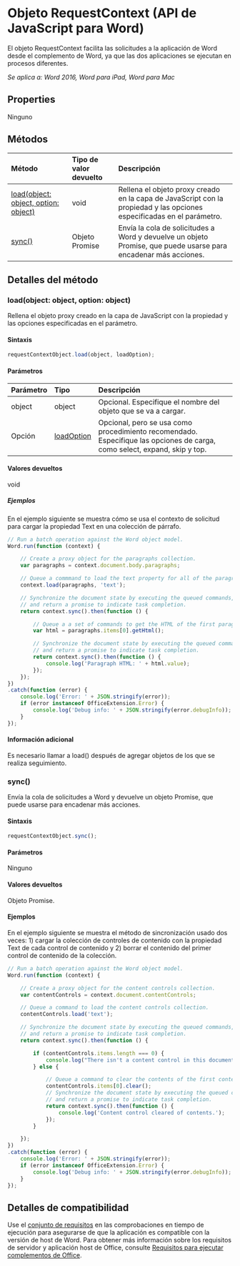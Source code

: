 # Objeto RequestContext (API de JavaScript para Word)

El objeto RequestContext facilita las solicitudes a la aplicación de Word desde el complemento de Word, ya que las dos aplicaciones se ejecutan en procesos diferentes.

_Se aplica a: Word 2016, Word para iPad, Word para Mac_

## Properties
Ninguno

## Métodos

| Método         | Tipo de valor devuelto    |Descripción|
|:---------------|:--------|:----------|
|[load(object: object, option: object)](#loadobject-object-option-object)  |void     |Rellena el objeto proxy creado en la capa de JavaScript con la propiedad y las opciones especificadas en el parámetro.|
|[sync()](#sync)  |Objeto Promise |Envía la cola de solicitudes a Word y devuelve un objeto Promise, que puede usarse para encadenar más acciones.|

## Detalles del método

### load(object: object, option: object)
Rellena el objeto proxy creado en la capa de JavaScript con la propiedad y las opciones especificadas en el parámetro.

#### Sintaxis
```js
requestContextObject.load(object, loadOption);
```

#### Parámetros
| Parámetro       | Tipo    |Descripción|
|:----------------|:--------|:----------|
|object|object|Opcional. Especifique el nombre del objeto que se va a cargar.|
|Opción|[loadOption](loadoption.md)|Opcional, pero se usa como procedimiento recomendado. Especifique las opciones de carga, como select, expand, skip y top. |

#### Valores devueltos
void

##### Ejemplos

En el ejemplo siguiente se muestra cómo se usa el contexto de solicitud para cargar la propiedad Text en una colección de párrafo.

```js
// Run a batch operation against the Word object model.
Word.run(function (context) {

    // Create a proxy object for the paragraphs collection.
    var paragraphs = context.document.body.paragraphs;

    // Queue a commmand to load the text property for all of the paragraphs.
    context.load(paragraphs, 'text');

    // Synchronize the document state by executing the queued commands,
    // and return a promise to indicate task completion.
    return context.sync().then(function () {

        // Queue a a set of commands to get the HTML of the first paragraph.
        var html = paragraphs.items[0].getHtml();

        // Synchronize the document state by executing the queued commands,
        // and return a promise to indicate task completion.
        return context.sync().then(function () {
            console.log('Paragraph HTML: ' + html.value);
        });
    });
})
.catch(function (error) {
    console.log('Error: ' + JSON.stringify(error));
    if (error instanceof OfficeExtension.Error) {
        console.log('Debug info: ' + JSON.stringify(error.debugInfo));
    }
});

```

#### Información adicional

Es necesario llamar a load() después de agregar objetos de los que se realiza seguimiento.

### sync()
Envía la cola de solicitudes a Word y devuelve un objeto Promise, que puede usarse para encadenar más acciones.

#### Sintaxis
```js
requestContextObject.sync();
```

#### Parámetros
Ninguno

#### Valores devueltos
Objeto Promise.

#### Ejemplos

En el ejemplo siguiente se muestra el método de sincronización usado dos veces: 1) cargar la colección de controles de contenido con la propiedad Text de cada control de contenido y 2) borrar el contenido del primer control de contenido de la colección.

```js
// Run a batch operation against the Word object model.
Word.run(function (context) {

    // Create a proxy object for the content controls collection.
    var contentControls = context.document.contentControls;

    // Queue a command to load the content controls collection.
    contentControls.load('text');

    // Synchronize the document state by executing the queued commands,
    // and return a promise to indicate task completion.
    return context.sync().then(function () {

        if (contentControls.items.length === 0) {
            console.log("There isn't a content control in this document.");
        } else {

            // Queue a command to clear the contents of the first content control.
            contentControls.items[0].clear();
            // Synchronize the document state by executing the queued commands,
            // and return a promise to indicate task completion.
            return context.sync().then(function () {
                console.log('Content control cleared of contents.');
            });
        }

    });
})
.catch(function (error) {
    console.log('Error: ' + JSON.stringify(error));
    if (error instanceof OfficeExtension.Error) {
        console.log('Debug info: ' + JSON.stringify(error.debugInfo));
    }
});

```

## Detalles de compatibilidad
Use el [conjunto de requisitos](../office-add-in-requirement-sets.md) en las comprobaciones en tiempo de ejecución para asegurarse de que la aplicación es compatible con la versión de host de Word. Para obtener más información sobre los requisitos de servidor y aplicación host de Office, consulte [Requisitos para ejecutar complementos de Office](../../docs/overview/requirements-for-running-office-add-ins.md).